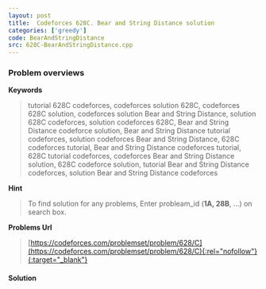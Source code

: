 ```yaml
---
layout: post
title:  Codeforces 628C. Bear and String Distance solution
categories: ['greedy']
code: BearAndStringDistance
src: 628C-BearAndStringDistance.cpp
---
```

### **Problem overviews**

**Keywords**
> tutorial 628C codeforces, codeforces solution 628C, codeforces 628C solution, codeforces solution Bear and String Distance, solution 628C codeforces, solution codeforces 628C, Bear and String Distance codeforce solution, Bear and String Distance tutorial codeforces, solution codeforces Bear and String Distance, 628C codeforces tutorial, Bear and String Distance codeforces tutorial, 628C tutorial codeforces, codeforces Bear and String Distance solution, 628C codeforce solution, tutorial Bear and String Distance codeforces, solution Bear and String Distance codeforces

**Hint**
> To find solution for any problems, Enter probleam_id (**1A, 28B**, ...) on search box. 

**Problems Url**
> [https://codeforces.com/problemset/problem/628/C](https://codeforces.com/problemset/problem/628/C){:rel="nofollow"}{:target="_blank"}

#### **Solution**



